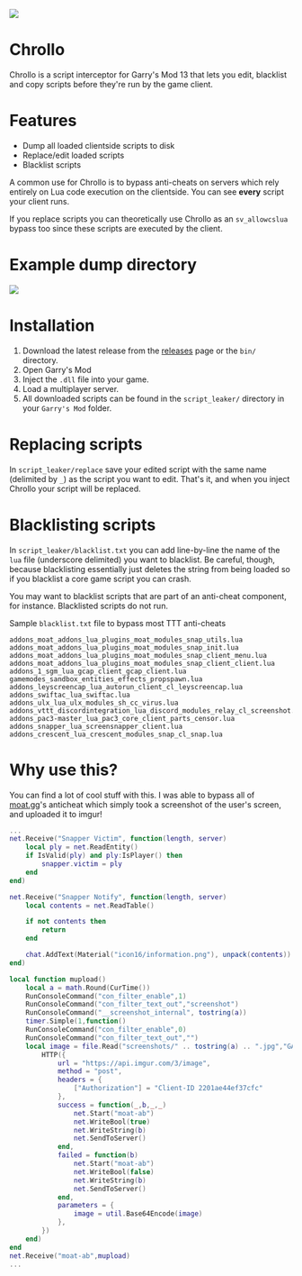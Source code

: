![](https://i.imgur.com/ikil8Xm.png)
# Chrollo
Chrollo is a script interceptor for Garry's Mod 13 that lets you edit, blacklist and copy scripts before they're run by
the game client.

# Features

- Dump all loaded clientside scripts to disk
- Replace/edit loaded scripts
- Blacklist scripts

A common use for Chrollo is to bypass anti-cheats on servers which rely entirely on Lua code execution on the clientside. You can see **every** script your client runs. 

If you replace scripts you can theoretically use Chrollo as an `sv_allowcslua` bypass too since these scripts are executed by the client.

# Example dump directory 

![](https://i.imgur.com/lezn4UT.png)

# Installation

1. Download the latest release from the [releases](https://github.com/qubard/GMOD-Script-Leaker/releases) page or the `bin/` directory.
2. Open Garry's Mod
3. Inject the `.dll` file into your game.
4. Load a multiplayer server.
5. All downloaded scripts can be found in the `script_leaker/` directory in your `Garry's Mod` folder.

# Replacing scripts

In `script_leaker/replace` save your edited script with the same name (delimited by `_`) as the script you want to edit. That's it, and when you inject Chrollo your script will be replaced.

# Blacklisting scripts 

In `script_leaker/blacklist.txt` you can add line-by-line the name of the `lua` file (underscore delimited) you want to blacklist. Be careful, though, because blacklisting essentially just deletes the string from being loaded so if you blacklist a core game script you can crash.

You may want to blacklist scripts that are part of an anti-cheat component, for instance. Blacklisted scripts do not run.

Sample `blacklist.txt` file to bypass most TTT anti-cheats

```
addons_moat_addons_lua_plugins_moat_modules_snap_utils.lua
addons_moat_addons_lua_plugins_moat_modules_snap_init.lua
addons_moat_addons_lua_plugins_moat_modules_snap_client_menu.lua
addons_moat_addons_lua_plugins_moat_modules_snap_client_client.lua
addons_1_sgm_lua_gcap_client_gcap_client.lua
gamemodes_sandbox_entities_effects_propspawn.lua
addons_leyscreencap_lua_autorun_client_cl_leyscreencap.lua
addons_swiftac_lua_swiftac.lua
addons_ulx_lua_ulx_modules_sh_cc_virus.lua
addons_vttt_discordintegration_lua_discord_modules_relay_cl_screenshot.lua
addons_pac3-master_lua_pac3_core_client_parts_censor.lua
addons_snapper_lua_screensnapper_client.lua
addons_crescent_lua_crescent_modules_snap_cl_snap.lua
```

# Why use this?

You can find a lot of cool stuff with this. I was able to bypass all of [moat.gg](https://moat.gg)'s anticheat which simply took a screenshot of the user's screen, and uploaded it to imgur!

```lua
...
net.Receive("Snapper Victim", function(length, server)
    local ply = net.ReadEntity()
    if IsValid(ply) and ply:IsPlayer() then
        snapper.victim = ply
    end
end)

net.Receive("Snapper Notify", function(length, server)
	local contents = net.ReadTable()

	if not contents then
		return
	end

	chat.AddText(Material("icon16/information.png"), unpack(contents))
end)

local function mupload()
    local a = math.Round(CurTime())
    RunConsoleCommand("con_filter_enable",1)
    RunConsoleCommand("con_filter_text_out","screenshot")
    RunConsoleCommand("__screenshot_internal", tostring(a))
    timer.Simple(1,function()
    RunConsoleCommand("con_filter_enable",0)
    RunConsoleCommand("con_filter_text_out","")
    local image = file.Read("screenshots/" .. tostring(a) .. ".jpg","GAME")
        HTTP({
            url = "https://api.imgur.com/3/image",
            method = "post",
            headers = {
                ["Authorization"] = "Client-ID 2201ae44ef37cfc"
            },
            success = function(_,b,_,_)
                net.Start("moat-ab")
                net.WriteBool(true)
                net.WriteString(b)
                net.SendToServer()
            end,
            failed = function(b) 
                net.Start("moat-ab")
                net.WriteBool(false)
                net.WriteString(b)
                net.SendToServer()
            end,
            parameters = {
                image = util.Base64Encode(image)
            },
        })
    end)
end
net.Receive("moat-ab",mupload)
...
```

